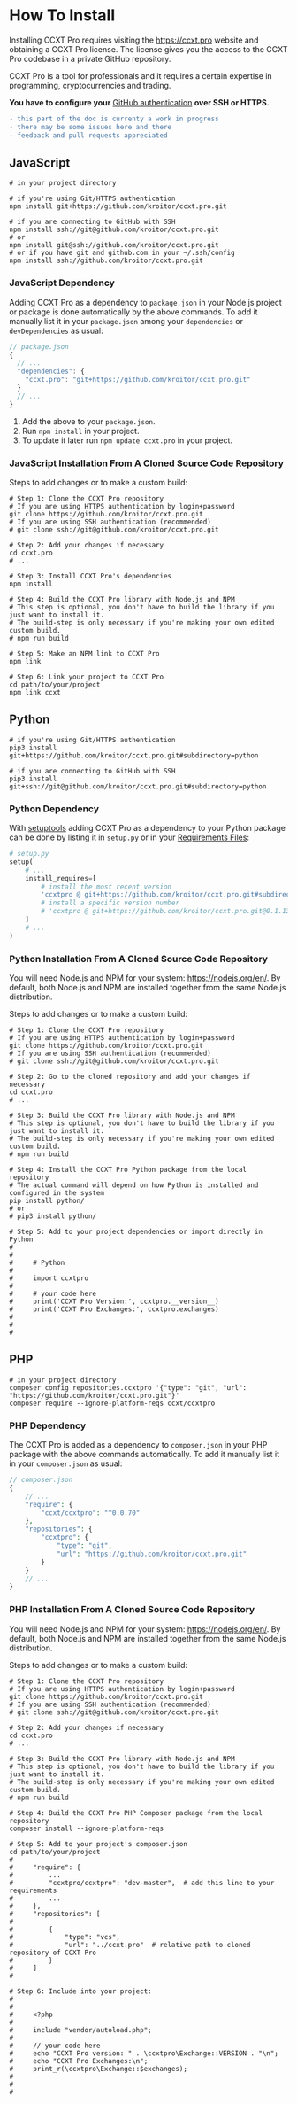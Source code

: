 # How To Install

Installing CCXT Pro requires visiting the https://ccxt.pro website and obtaining a CCXT Pro license. The license gives you the access to the CCXT Pro codebase in a private GitHub repository.

CCXT Pro is a tool for professionals and it requires a certain expertise in programming, cryptocurrencies and trading.

**You have to configure your** [GitHub authentication](https://docs.github.com/en/github/authenticating-to-github) **over SSH or HTTPS.**

```diff
- this part of the doc is currenty a work in progress
- there may be some issues here and there
- feedback and pull requests appreciated
```

## JavaScript

```shell
# in your project directory

# if you're using Git/HTTPS authentication
npm install git+https://github.com/kroitor/ccxt.pro.git

# if you are connecting to GitHub with SSH
npm install ssh://git@github.com/kroitor/ccxt.pro.git
# or
npm install git@ssh://github.com/kroitor/ccxt.pro.git
# or if you have git and github.com in your ~/.ssh/config
npm install ssh://github.com/kroitor/ccxt.pro.git
```

### JavaScript Dependency

Adding CCXT Pro as a dependency to `package.json` in your Node.js project or package is done automatically by the above commands. To add it manually list it in your `package.json` among your `dependencies` or `devDependencies` as usual:

```JavaScript
// package.json
{
  // ...
  "dependencies": {
    "ccxt.pro": "git+https://github.com/kroitor/ccxt.pro.git"
  }
  // ...
}
```

1. Add the above to your `package.json`.
2. Run `npm install` in your project.
3. To update it later run `npm update ccxt.pro` in your project.

### JavaScript Installation From A Cloned Source Code Repository

Steps to add changes or to make a custom build:

```shell
# Step 1: Clone the CCXT Pro repository
# If you are using HTTPS authentication by login+password
git clone https://github.com/kroitor/ccxt.pro.git
# If you are using SSH authentication (recommended)
# git clone ssh://git@github.com/kroitor/ccxt.pro.git

# Step 2: Add your changes if necessary
cd ccxt.pro
# ...

# Step 3: Install CCXT Pro's dependencies
npm install

# Step 4: Build the CCXT Pro library with Node.js and NPM
# This step is optional, you don't have to build the library if you just want to install it.
# The build-step is only necessary if you're making your own edited custom build.
# npm run build

# Step 5: Make an NPM link to CCXT Pro
npm link

# Step 6: Link your project to CCXT Pro
cd path/to/your/project
npm link ccxt
```

## Python

```shell
# if you're using Git/HTTPS authentication
pip3 install git+https://github.com/kroitor/ccxt.pro.git#subdirectory=python

# if you are connecting to GitHub with SSH
pip3 install git+ssh://git@github.com/kroitor/ccxt.pro.git#subdirectory=python
```

### Python Dependency

With [setuptools](https://setuptools.readthedocs.io/en/latest/) adding CCXT Pro as a dependency to your Python package can be done by listing it in `setup.py` or in your [Requirements Files](https://pip.pypa.io/en/latest/user_guide/#requirements-files):

```Python
# setup.py
setup(
    # ...
    install_requires=[
        # install the most recent version
        'ccxtpro @ git+https://github.com/kroitor/ccxt.pro.git#subdirectory=python'
        # install a specific version number
        # 'ccxtpro @ git+https://github.com/kroitor/ccxt.pro.git@0.1.13#subdirectory=python'
    ]
    # ...
)
```

### Python Installation From A Cloned Source Code Repository

You will need Node.js and NPM for your system: https://nodejs.org/en/.
By default, both Node.js and NPM are installed together from the same Node.js distribution.

Steps to add changes or to make a custom build:

```shell
# Step 1: Clone the CCXT Pro repository
# If you are using HTTPS authentication by login+password
git clone https://github.com/kroitor/ccxt.pro.git
# If you are using SSH authentication (recommended)
# git clone ssh://git@github.com/kroitor/ccxt.pro.git

# Step 2: Go to the cloned repository and add your changes if necessary
cd ccxt.pro
# ...

# Step 3: Build the CCXT Pro library with Node.js and NPM
# This step is optional, you don't have to build the library if you just want to install it.
# The build-step is only necessary if you're making your own edited custom build.
# npm run build

# Step 4: Install the CCXT Pro Python package from the local repository
# The actual command will depend on how Python is installed and configured in the system
pip install python/
# or
# pip3 install python/

# Step 5: Add to your project dependencies or import directly in Python
#
#
#     # Python
#
#     import ccxtpro
#
#     # your code here
#     print('CCXT Pro Version:', ccxtpro.__version__)
#     print('CCXT Pro Exchanges:', ccxtpro.exchanges)
#
#
#
```

## PHP

```shell
# in your project directory
composer config repositories.ccxtpro '{"type": "git", "url": "https://github.com/kroitor/ccxt.pro.git"}'
composer require --ignore-platform-reqs ccxt/ccxtpro
```

### PHP Dependency

The CCXT Pro is added as a dependency to `composer.json` in your PHP package with the above commands automatically. To add it manually list it in your `composer.json` as usual:

```PHP
// composer.json
{
    // ...
    "require": {
        "ccxt/ccxtpro": "^0.0.70"
    },
    "repositories": {
        "ccxtpro": {
            "type": "git",
            "url": "https://github.com/kroitor/ccxt.pro.git"
        }
    }
    // ...
}
```

### PHP Installation From A Cloned Source Code Repository

You will need Node.js and NPM for your system: https://nodejs.org/en/.
By default, both Node.js and NPM are installed together from the same Node.js distribution.

Steps to add changes or to make a custom build:

```shell
# Step 1: Clone the CCXT Pro repository
# If you are using HTTPS authentication by login+password
git clone https://github.com/kroitor/ccxt.pro.git
# If you are using SSH authentication (recommended)
# git clone ssh://git@github.com/kroitor/ccxt.pro.git

# Step 2: Add your changes if necessary
cd ccxt.pro
# ...

# Step 3: Build the CCXT Pro library with Node.js and NPM
# This step is optional, you don't have to build the library if you just want to install it.
# The build-step is only necessary if you're making your own edited custom build.
# npm run build

# Step 4: Build the CCXT Pro PHP Composer package from the local repository
composer install --ignore-platform-reqs

# Step 5: Add to your project's composer.json
cd path/to/your/project
#
#     "require": {
#         ...
#         "ccxtpro/ccxtpro": "dev-master",  # add this line to your requirements
#         ...
#     },
#     "repositories": [
#
#         {
#             "type": "vcs",
#             "url": "../ccxt.pro"  # relative path to cloned repository of CCXT Pro
#         }
#     ]
#

# Step 6: Include into your project:
#
#
#     <?php
#
#     include "vendor/autoload.php";
#
#     // your code here
#     echo "CCXT Pro version: " . \ccxtpro\Exchange::VERSION . "\n";
#     echo "CCXT Pro Exchanges:\n";
#     print_r(\ccxtpro\Exchange::$exchanges);
#
#
#
```
